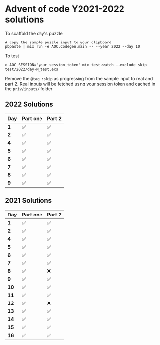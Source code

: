 # Advent of code Y2021-2022 solutions

To scaffold the day's puzzle

```
# copy the sample puzzle input to your clipboard
pbpaste | mix run -e AOC.Codegen.main -- --year 2022 --day 10
```

To test
```
> AOC_SESSION="your_session_token" mix test.watch --exclude skip test/2022/day-N_test.exs
```

Remove the `@tag :skip` as progressing from the sample input to real and part 2. Real inputs will be fetched using your session token and cached in the `priv/inputs/` folder

## 2022 Solutions

| Day    | Part one | Part 2 |
|--------|----------|--------|
| **1**  | ✅        | ✅      |
| **2**  | ✅        | ✅      |
| **4**  | ✅        | ✅      |
| **5**  | ✅        | ✅      |
| **6**  | ✅        | ✅      |
| **7**  | ✅        | ✅      |
| **8**  | ✅        | ✅      |
| **9**  | ✅        | ✅      |

## 2021 Solutions

| Day    | Part one | Part 2 |
|--------|----------|--------|
| **1**  | ✅        | ✅      |
| **2**  | ✅        | ✅      |
| **4**  | ✅        | ✅      |
| **5**  | ✅        | ✅      |
| **6**  | ✅        | ✅      |
| **7**  | ✅        | ✅      |
| **8**  | ✅        | ❌      |
| **9**  | ✅        | ✅      |
| **10** | ✅        | ✅      |
| **11** | ✅        | ✅      |
| **12** | ✅        | ❌      |
| **13** | ✅        | ✅      |
| **14** | ✅        | ✅      |
| **15** | ✅        | ✅      |
| **16** | ✅        | ✅      |

<!--
| **17** |        |      |
| **18** |        |      |
| **19** |        |      |
| **20** |        |      |
| **21** |        |      |
| **22** |        |      |
| **23** |        |      |
| **24** |        |      |
| **25** |        |      |
-->
